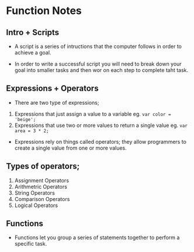 # Function Notes

## Intro + Scripts
- A script is a series of intructions that the computer follows in order to achieve a goal.

- In order to write a successful script you will need to break down your goal into smaller tasks and then wor on each step to complete taht task.

## Expressions + Operators
- There are two type of expressions;
1. Expressions that just assign a value to a variable eg. ``` var color = 'beige'; ```
1. Expressions that use two or more values to return a single value eg. ``` var area = 3 * 2; ```
- Expressions rely on things called operators; they allow programmers to create a single value from one or more values. 

## Types of operators;
1. Assignment Operators
1. Arithmetric Operators
1. String Operators
1. Comparison Operators
1. Logical Operators

## Functions
- Functions let you group a series of statements together to perform a specific task. 